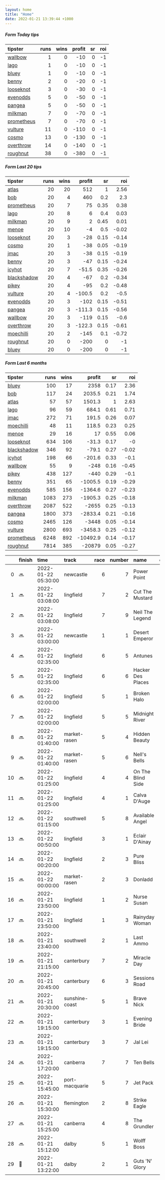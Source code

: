 ```yaml
---   
layout: home  
title: "Home"   
date: 2022-01-21 13:39:44 +1000  
---   
```



##### Form Today tips   

| tipster                                                       |   runs |   wins |   profit |   sr |   roi |
|:--------------------------------------------------------------|-------:|-------:|---------:|-----:|------:|
| [wallbow](https://mrwayneo.github.io/tips/wallbow.html)       |      1 |      0 |      -10 |    0 |    -1 |
| [lago](https://mrwayneo.github.io/tips/lago.html)             |      1 |      0 |      -10 |    0 |    -1 |
| [bluey](https://mrwayneo.github.io/tips/bluey.html)           |      1 |      0 |      -10 |    0 |    -1 |
| [benny](https://mrwayneo.github.io/tips/benny.html)           |      2 |      0 |      -20 |    0 |    -1 |
| [looseknot](https://mrwayneo.github.io/tips/looseknot.html)   |      3 |      0 |      -30 |    0 |    -1 |
| [evenodds](https://mrwayneo.github.io/tips/evenodds.html)     |      5 |      0 |      -50 |    0 |    -1 |
| [pangea](https://mrwayneo.github.io/tips/pangea.html)         |      5 |      0 |      -50 |    0 |    -1 |
| [milkman](https://mrwayneo.github.io/tips/milkman.html)       |      7 |      0 |      -70 |    0 |    -1 |
| [prometheus](https://mrwayneo.github.io/tips/prometheus.html) |      7 |      0 |      -70 |    0 |    -1 |
| [vulture](https://mrwayneo.github.io/tips/vulture.html)       |     11 |      0 |     -110 |    0 |    -1 |
| [cosmo](https://mrwayneo.github.io/tips/cosmo.html)           |     13 |      0 |     -130 |    0 |    -1 |
| [overthrow](https://mrwayneo.github.io/tips/overthrow.html)   |     14 |      0 |     -140 |    0 |    -1 |
| [roughnut](https://mrwayneo.github.io/tips/roughnut.html)     |     38 |      0 |     -380 |    0 |    -1 |

##### Form Last 20 tips   

| tipster                                                         |   runs |   wins |   profit |   sr |   roi |
|:----------------------------------------------------------------|-------:|-------:|---------:|-----:|------:|
| [atlas](https://mrwayneo.github.io/tips/atlas.html)             |     20 |     20 |    512   | 1    |  2.56 |
| [bob](https://mrwayneo.github.io/tips/bob.html)                 |     20 |      4 |    460   | 0.2  |  2.3  |
| [prometheus](https://mrwayneo.github.io/tips/prometheus.html)   |     20 |      7 |     75   | 0.35 |  0.38 |
| [lago](https://mrwayneo.github.io/tips/lago.html)               |     20 |      8 |      6   | 0.4  |  0.03 |
| [milkman](https://mrwayneo.github.io/tips/milkman.html)         |     20 |      9 |      2   | 0.45 |  0.01 |
| [menoe](https://mrwayneo.github.io/tips/menoe.html)             |     20 |     10 |     -4   | 0.5  | -0.02 |
| [looseknot](https://mrwayneo.github.io/tips/looseknot.html)     |     20 |      3 |    -28   | 0.15 | -0.14 |
| [cosmo](https://mrwayneo.github.io/tips/cosmo.html)             |     20 |      1 |    -38   | 0.05 | -0.19 |
| [jmac](https://mrwayneo.github.io/tips/jmac.html)               |     20 |      3 |    -38   | 0.15 | -0.19 |
| [benny](https://mrwayneo.github.io/tips/benny.html)             |     20 |      3 |    -47   | 0.15 | -0.24 |
| [icyhot](https://mrwayneo.github.io/tips/icyhot.html)           |     20 |      7 |    -51.5 | 0.35 | -0.26 |
| [blackshadow](https://mrwayneo.github.io/tips/blackshadow.html) |     20 |      4 |    -67   | 0.2  | -0.34 |
| [pikey](https://mrwayneo.github.io/tips/pikey.html)             |     20 |      4 |    -95   | 0.2  | -0.48 |
| [vulture](https://mrwayneo.github.io/tips/vulture.html)         |     20 |      4 |   -100.5 | 0.2  | -0.5  |
| [evenodds](https://mrwayneo.github.io/tips/evenodds.html)       |     20 |      3 |   -102   | 0.15 | -0.51 |
| [pangea](https://mrwayneo.github.io/tips/pangea.html)           |     20 |      3 |   -111.3 | 0.15 | -0.56 |
| [wallbow](https://mrwayneo.github.io/tips/wallbow.html)         |     20 |      3 |   -119   | 0.15 | -0.6  |
| [overthrow](https://mrwayneo.github.io/tips/overthrow.html)     |     20 |      3 |   -122.3 | 0.15 | -0.61 |
| [moechilli](https://mrwayneo.github.io/tips/moechilli.html)     |     20 |      2 |   -145   | 0.1  | -0.72 |
| [roughnut](https://mrwayneo.github.io/tips/roughnut.html)       |     20 |      0 |   -200   | 0    | -1    |
| [bluey](https://mrwayneo.github.io/tips/bluey.html)             |     20 |      0 |   -200   | 0    | -1    |

##### Form Last 6 months   

| tipster                                                         |   runs |   wins |   profit |   sr |   roi |
|:----------------------------------------------------------------|-------:|-------:|---------:|-----:|------:|
| [bluey](https://mrwayneo.github.io/tips/bluey.html)             |    100 |     17 |   2358   | 0.17 |  2.36 |
| [bob](https://mrwayneo.github.io/tips/bob.html)                 |    117 |     24 |   2035.5 | 0.21 |  1.74 |
| [atlas](https://mrwayneo.github.io/tips/atlas.html)             |     57 |     57 |   1501.3 | 1    |  2.63 |
| [lago](https://mrwayneo.github.io/tips/lago.html)               |     96 |     59 |    684.1 | 0.61 |  0.71 |
| [jmac](https://mrwayneo.github.io/tips/jmac.html)               |    272 |     71 |    191.5 | 0.26 |  0.07 |
| [moechilli](https://mrwayneo.github.io/tips/moechilli.html)     |     48 |     11 |    118.5 | 0.23 |  0.25 |
| [menoe](https://mrwayneo.github.io/tips/menoe.html)             |     29 |     16 |     17   | 0.55 |  0.06 |
| [looseknot](https://mrwayneo.github.io/tips/looseknot.html)     |    634 |    106 |    -31.3 | 0.17 | -0    |
| [blackshadow](https://mrwayneo.github.io/tips/blackshadow.html) |    346 |     92 |    -79.1 | 0.27 | -0.02 |
| [icyhot](https://mrwayneo.github.io/tips/icyhot.html)           |    198 |     66 |   -201.6 | 0.33 | -0.1  |
| [wallbow](https://mrwayneo.github.io/tips/wallbow.html)         |     55 |      9 |   -248   | 0.16 | -0.45 |
| [pikey](https://mrwayneo.github.io/tips/pikey.html)             |    438 |    127 |   -440   | 0.29 | -0.1  |
| [benny](https://mrwayneo.github.io/tips/benny.html)             |    351 |     65 |  -1005.5 | 0.19 | -0.29 |
| [evenodds](https://mrwayneo.github.io/tips/evenodds.html)       |    585 |    156 |  -1364.6 | 0.27 | -0.23 |
| [milkman](https://mrwayneo.github.io/tips/milkman.html)         |   1083 |    273 |  -1905.3 | 0.25 | -0.18 |
| [overthrow](https://mrwayneo.github.io/tips/overthrow.html)     |   2087 |    522 |  -2655   | 0.25 | -0.13 |
| [pangea](https://mrwayneo.github.io/tips/pangea.html)           |   1800 |    373 |  -2833.4 | 0.21 | -0.16 |
| [cosmo](https://mrwayneo.github.io/tips/cosmo.html)             |   2465 |    126 |  -3448   | 0.05 | -0.14 |
| [vulture](https://mrwayneo.github.io/tips/vulture.html)         |   2800 |    693 |  -3458.3 | 0.25 | -0.12 |
| [prometheus](https://mrwayneo.github.io/tips/prometheus.html)   |   6248 |    892 | -10492.9 | 0.14 | -0.17 |
| [roughnut](https://mrwayneo.github.io/tips/roughnut.html)       |   7814 |    385 | -20879   | 0.05 | -0.27 |

|    | finish            | time                | track          |   race |   number | name              |   odds | tipster            |
|---:|:------------------|:--------------------|:---------------|-------:|---------:|:------------------|-------:|:-------------------|
|  0 | :soon:            | 2022-01-22 05:30:00 | newcastle      |      6 |        7 | Power Point       |   8    | looseknot          |
|  1 | :soon:            | 2022-01-22 03:08:00 | lingfield      |      7 |        2 | Cut The Mustard   |   7.5  | overthrow          |
|  2 | :soon:            | 2022-01-22 03:08:00 | lingfield      |      7 |        9 | Neil The Legend   |   3.5  | overthrow          |
|  3 | :soon:            | 2022-01-22 03:00:00 | newcastle      |      1 |        1 | Desert Emperor    |   4.4  | vulture            |
|  4 | :soon:            | 2022-01-22 02:35:00 | lingfield      |      6 |        5 | Antunes           |  71    | overthrow          |
|  5 | :soon:            | 2022-01-22 02:35:00 | lingfield      |      6 |        6 | Hacker Des Places |  12    | pangea,overthrow   |
|  6 | :soon:            | 2022-01-22 02:00:00 | lingfield      |      5 |        1 | Broken Halo       |   3.3  | overthrow          |
|  7 | :soon:            | 2022-01-22 02:00:00 | lingfield      |      5 |        5 | Midnight River    |   9.5  | overthrow          |
|  8 | :soon:            | 2022-01-22 01:40:00 | market-rasen   |      5 |        4 | Hidden Beauty     |   2.9  | vulture,milkman    |
|  9 | :soon:            | 2022-01-22 01:40:00 | market-rasen   |      5 |        6 | Nell's Bells      |   3.8  | evenodds,milkman   |
| 10 | :soon:            | 2022-01-22 01:25:00 | lingfield      |      4 |        4 | On The Blind Side |   2.8  | overthrow          |
| 11 | :soon:            | 2022-01-22 01:25:00 | lingfield      |      4 |        1 | Calva D'Auge      |   3.3  | overthrow          |
| 12 | :soon:            | 2022-01-22 01:15:00 | southwell      |      5 |        8 | Available Angel   |  11    | cosmo,bluey        |
| 13 | :soon:            | 2022-01-22 00:50:00 | lingfield      |      3 |        1 | Eclair D'Ainay    |   3.8  | evenodds,overthrow |
| 14 | :soon:            | 2022-01-22 00:20:00 | lingfield      |      2 |        3 | Pure Bliss        |  10    | milkman            |
| 15 | :soon:            | 2022-01-22 00:00:00 | market-rasen   |      2 |        3 | Donladd           |   6    | overthrow          |
| 16 | :soon:            | 2022-01-21 23:50:00 | lingfield      |      1 |        2 | Nurse Susan       |   2.85 | evenodds,lago      |
| 17 | :soon:            | 2022-01-21 23:50:00 | lingfield      |      1 |        3 | Rainyday Woman    |   2.8  | evenodds,overthrow |
| 18 | :soon:            | 2022-01-21 23:40:00 | southwell      |      2 |        1 | Last Ammo         |   1.8  | vulture,milkman    |
| 19 | :soon:            | 2022-01-21 21:15:00 | canterbury     |      7 |        2 | Miracle Day       |   4.6  | benny,pangea       |
| 20 | :soon:            | 2022-01-21 20:45:00 | canterbury     |      6 |        3 | Sessions Road     |   7.5  | pangea             |
| 21 | :soon:            | 2022-01-21 20:30:00 | sunshine-coast |      5 |        1 | Brave Nick        |   2.9  | evenodds,overthrow |
| 22 | :soon:            | 2022-01-21 19:15:00 | canterbury     |      3 |        1 | Evening Bride     |   3.9  | milkman            |
| 23 | :soon:            | 2022-01-21 19:15:00 | canterbury     |      3 |        7 | Jal Lei           |   1.65 | vulture,milkman    |
| 24 | :soon:            | 2022-01-21 17:20:00 | canberra       |      7 |        7 | Ten Bells         |   2    | benny,pangea       |
| 25 | :soon:            | 2022-01-21 15:45:00 | port-macquarie |      5 |        7 | Jet Pack          |   4.8  | looseknot          |
| 26 | :soon:            | 2022-01-21 15:30:00 | flemington     |      2 |        8 | Strike Eagle      |   7.5  | vulture            |
| 27 | :soon:            | 2022-01-21 15:25:00 | canberra       |      4 |        8 | The Grundler      |   5.5  | vulture            |
| 28 | :soon:            | 2022-01-21 15:12:00 | dalby          |      5 |        1 | Wolff Boss        |   5    | pangea             |
| 29 | :3rd_place_medal: | 2022-01-21 13:22:00 | dalby          |      2 |        1 | Guts 'N' Glory    |   3.5  | looseknot          |